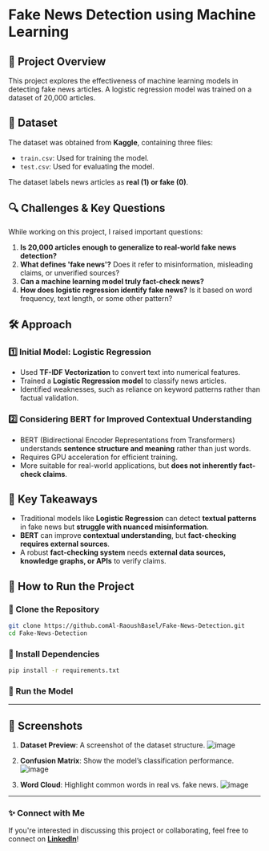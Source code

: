 # Fake News Detection using Machine Learning

## 📌 Project Overview
This project explores the effectiveness of machine learning models in detecting fake news articles. A logistic regression model was trained on a dataset of 20,000 articles.

## 📂 Dataset
The dataset was obtained from **Kaggle**, containing three files:
- `train.csv`: Used for training the model.
- `test.csv`: Used for evaluating the model.

The dataset labels news articles as **real (1) or fake (0)**.

## 🔍 Challenges & Key Questions
While working on this project, I raised important questions:
1. **Is 20,000 articles enough to generalize to real-world fake news detection?**
2. **What defines 'fake news'?** Does it refer to misinformation, misleading claims, or unverified sources?
3. **Can a machine learning model truly fact-check news?**
4. **How does logistic regression identify fake news?** Is it based on word frequency, text length, or some other pattern?

## 🛠️ Approach
### 1️⃣ **Initial Model: Logistic Regression**
- Used **TF-IDF Vectorization** to convert text into numerical features.
- Trained a **Logistic Regression model** to classify news articles.
- Identified weaknesses, such as reliance on keyword patterns rather than factual validation.

### 2️⃣ **Considering BERT for Improved Contextual Understanding**
- BERT (Bidirectional Encoder Representations from Transformers) understands **sentence structure and meaning** rather than just words.
- Requires GPU acceleration for efficient training.
- More suitable for real-world applications, but **does not inherently fact-check claims**.

## 📌 Key Takeaways
- Traditional models like **Logistic Regression** can detect **textual patterns** in fake news but **struggle with nuanced misinformation**.
- **BERT** can improve **contextual understanding**, but **fact-checking requires external sources**.
- A robust **fact-checking system** needs **external data sources, knowledge graphs, or APIs** to verify claims.

## 📌 How to Run the Project
### 🔹 Clone the Repository
```bash
git clone https://github.comAl-RaoushBasel/Fake-News-Detection.git
cd Fake-News-Detection
```
### 🔹 Install Dependencies
```bash
pip install -r requirements.txt
```
### 🔹 Run the Model

---

## 📸 Screenshots
1. **Dataset Preview**: A screenshot of the dataset structure.
![image](https://github.com/user-attachments/assets/17c6f029-80f3-4d13-8bb8-eef1206bdf7d)

2. **Confusion Matrix**: Show the model’s classification performance.
![image](https://github.com/user-attachments/assets/8653b52f-e997-409b-932b-7ff848ec5ed5)

3. **Word Cloud**: Highlight common words in real vs. fake news.
![image](https://github.com/user-attachments/assets/2083f5b5-f806-452c-90ea-f868f2003392)



---

### ✨ Connect with Me
If you're interested in discussing this project or collaborating, feel free to connect on **[LinkedIn](https://www.linkedin.com/in/basel-al-raoush/)**!
